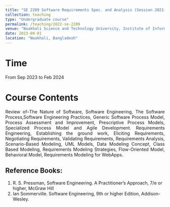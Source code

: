 ```yaml
---
title: "SE 2209 Software Requirements Spec. and Analysis (Session 2021-22)"
collection: teaching
type: "Undergraduate course"
permalink: /teaching/2022-se-2209
venue: "Noakhali Science and Technology University, Institute of Information Technology"
date: 2023-09-01
location: "Noakhali, Bangladesh"
---
```


Time
=====
From Sep 2023 to Feb 2024

Course Contents
====
<p align="justify">
Review of–The Nature of Software, Software Engineering, The Software Process,Software Engineering Practices, Generic Software Process Model, Process Assessment and Improvement, Prescriptive Process Models, Specialized Process Model and Agile Development. Requirements Engineering, Establishing the ground work, Eliciting Requirements, Negotiating Requirements, Validating Requirements, Requirements Analysis, Scenario-Based Modeling, UML Models, Data Modeling Concept, Class Based Modeling, Requirements Modeling Strategies, Flow-Oriented Model, Behavioral Model, Requirements Modeling for WebApps.
</p>

Reference Books:
---
1. R. S. Pressman, Software Engineering. A Practitioner’s Approach, 7/e or higher,
McGraw Hill <br/>
2. Ian Sommerville. Software Engineering, 9th or higher Edition, Addison-Wesley. <br/>

